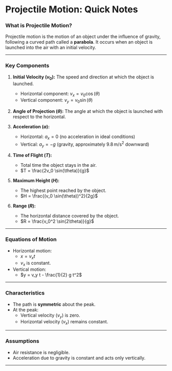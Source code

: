 # Projectile Motion: Quick Notes

### What is Projectile Motion?

Projectile motion is the motion of an object under the influence of gravity, following a curved path called a **parabola**. It occurs when an object is launched into the air with an initial velocity.

---

### Key Components

1. **Initial Velocity ($v_0$):** The speed and direction at which the object is launched.

   - Horizontal component: $v_x = v_0 \cos(\theta)$
   - Vertical component: $v_y = v_0 \sin(\theta)$

2. **Angle of Projection ($\theta$):** The angle at which the object is launched with respect to the horizontal.

3. **Acceleration ($a$):**

   - Horizontal: $a_x = 0$ (no acceleration in ideal conditions)
   - Vertical: $a_y = -g$ (gravity, approximately $9.8 \, \text{m/s}^2$ downward)

4. **Time of Flight ($T$):**

   - Total time the object stays in the air.
   - $T = \frac{2v_0 \sin(\theta)}{g}$

5. **Maximum Height ($H$):**

   - The highest point reached by the object.
   - $H = \frac{(v_0 \sin(\theta))^2}{2g}$

6. **Range ($R$):**

   - The horizontal distance covered by the object.
   - $R = \frac{v_0^2 \sin(2\theta)}{g}$

---

### Equations of Motion

- Horizontal motion:
  - $x = v_x t$
  - $v_x$ is constant.
- Vertical motion:
  - $y = v_y t - \frac{1}{2} g t^2$

---

### Characteristics

- The path is **symmetric** about the peak.
- At the peak:
  - Vertical velocity ($v_y$) is zero.
  - Horizontal velocity ($v_x$) remains constant.

---

### Assumptions

- Air resistance is negligible.
- Acceleration due to gravity is constant and acts only vertically.

---
